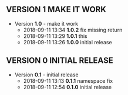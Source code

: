 
## VERSION 1  MAKE IT WORK

 * Version **1.0** - make it work
   * 2018-09-11 13:34  **1.0.2**  fix missing return
   * 2018-09-11 13:29  **1.0.1**  this
   * 2018-09-11 13:26  **1.0.0**  initial release

## VERSION 0  INITIAL RELEASE

 * Version **0.1** - initial release
   * 2018-09-11 13:13  **0.1.1**  namespace fix
   * 2018-09-11 12:54  **0.1.0**  initial release